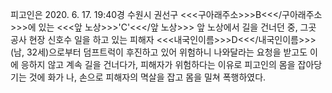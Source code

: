 피고인은 2020. 6. 17. 19:40경 수원시 권선구 <<<구아래주소>>>B<<</구아래주소>>>에 있는 <<<앞 노상>>>'C'<<</앞 노상>>> 앞 노상에서 길을 건너던 중, 그곳 공사 현장 신호수 일을 하고 있는 피해자 <<<내국인이름>>>D<<</내국인이름>>>(남, 32세)으로부터 덤프트럭이 후진하고 있어 위험하니 나와달라는 요청을 받고도 이에 응하지 않고 계속 길을 건너다가, 피해자가 위험하다는 이유로 피고인의 몸을 잡아당기는 것에 화가 나, 손으로 피해자의 멱살을 잡고 몸을 밀쳐 폭행하였다.